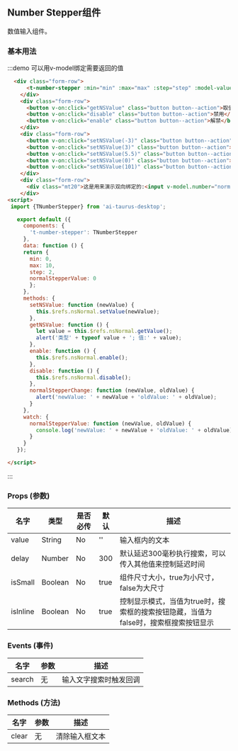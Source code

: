 <script>
 import {TNumberStepper} from 'ai-taurus-desktop';

   export default ({
     components: {
       't-number-stepper': TNumberStepper
     },
     data: function () {
     return {
       min: 0,
       max: 10,
       step: 2,
       normalStepperValue: 0
       };
     },
     methods: {
       setNSValue: function (newValue) {
         this.$refs.nsNormal.setValue(newValue);
       },
       getNSValue: function () {
         let value = this.$refs.nsNormal.getValue();
         alert('类型' + typeof value + '; 值:' + value);
       },
       enable: function () {
         this.$refs.nsNormal.enable();
       },
       disable: function () {
         this.$refs.nsNormal.disable();
       },
       normalStepperChange: function (newValue, oldValue) {
         alert('newValue: ' + newValue + 'oldValue: ' + oldValue);
       }
     },
     watch: {
       normalStepperValue: function (newValue, oldValue) {
         console.log('newValue: ' + newValue + 'oldValue: ' + oldValue);
       }
     }
   });

</script>

## Number Stepper组件

数值输入组件。

### 基本用法

:::demo 可以用v-model绑定需要返回的值

```html
  <div class="form-row">
      <t-number-stepper :min="min" :max="max" :step="step" :model-value="normalStepperValue" label="Number Steppper" @on-value-change="normalStepperChange" ref="nsNormal" v-model="normalStepperValue"></t-number-stepper>
    </div>
    <div class="form-row">
      <button v-on:click="getNSValue" class="button button--action">取值</button>
      <button v-on:click="disable" class="button button--action">禁用</button>
      <button v-on:click="enable" class="button button--action">解禁</button>
    </div>
    <div class="form-row">
      <button v-on:click="setNSValue(-3)" class="button button--action">设置值为(-3)</button>
      <button v-on:click="setNSValue(3)" class="button button--action">设置值为(3)</button>
      <button v-on:click="setNSValue(5.5)" class="button button--action">设置值为(5.5)</button>
      <button v-on:click="setNSValue(0)" class="button button--action">设置值为(0)</button>
      <button v-on:click="setNSValue(101)" class="button button--action">设置值为(101)</button>
    </div>
    <div class="form-row">
      <div class="mt20">这是用来演示双向绑定的:<input v-model.number="normalStepperValue"></div>
    </div>
<script>
 import {TNumberStepper} from 'ai-taurus-desktop';

   export default ({
     components: {
       't-number-stepper': TNumberStepper
     },
     data: function () {
     return {
       min: 0,
       max: 10,
       step: 2,
       normalStepperValue: 0
       };
     },
     methods: {
       setNSValue: function (newValue) {
         this.$refs.nsNormal.setValue(newValue);
       },
       getNSValue: function () {
         let value = this.$refs.nsNormal.getValue();
         alert('类型' + typeof value + '; 值:' + value);
       },
       enable: function () {
         this.$refs.nsNormal.enable();
       },
       disable: function () {
         this.$refs.nsNormal.disable();
       },
       normalStepperChange: function (newValue, oldValue) {
         alert('newValue: ' + newValue + 'oldValue: ' + oldValue);
       }
     },
     watch: {
       normalStepperValue: function (newValue, oldValue) {
         console.log('newValue: ' + newValue + 'oldValue: ' + oldValue);
       }
     }
   });

</script>
```
:::

### Props (参数)

| 名字 | 类型 | 是否必传 | 默认 | 描述 |
| --- | --- | --- | --- | --- |
| value | String | No | '' | 输入框内的文本 |
| delay | Number | No | 300 | 默认延迟300毫秒执行搜索，可以传入其他值来控制延迟时间 |
| isSmall | Boolean | No  | true | 组件尺寸大小，true为小尺寸，false为大尺寸 |
| isInline | Boolean | No | true | 控制显示模式，当值为true时，搜索框的搜索按钮隐藏，当值为false时，搜索框搜索按钮显示 |

### Events (事件)

| 名字 | 参数 | 描述 |
| --- | --- | --- |
| search | 无 | 输入文字搜索时触发回调 |

### Methods (方法)

| 名字 | 参数 | 描述 |
| --- | ---| --- |
| clear |无| 清除输入框文本 |
